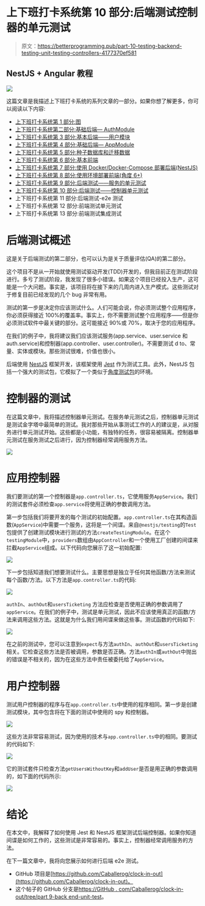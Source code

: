 # 上下班打卡系统第 10 部分:后端测试控制器的单元测试

> 原文：<https://betterprogramming.pub/part-10-testing-backend-testing-unit-testing-controllers-4177370ef581>

## NestJS + Angular 教程

![](img/e6c3fdb25434835230d0b2d6f489e857.png)

这篇文章是我描述上下班打卡系统的系列文章的一部分。如果你想了解更多，你可以阅读以下内容:

*   [上下班打卡系统第 1 部分:图](https://medium.com/@ccaballero/part-1-clock-in-out-system-diagram-a0a51bab02a7?source=post_page---------------------------)
*   [上下班打卡系统第二部分:基础后端— AuthModule](https://medium.com/better-programming/part-2-clock-in-out-system-basic-backend-i-authmodule-66d4a5c56122?source=post_page---------------------------)
*   [上下班打卡系统第 3 部分:基本后端——用户模块](https://medium.com/better-programming/part-3-clock-in-out-system-basic-backend-ii-usersmodule-a56f42b20f62?source=post_page---------------------------)
*   [上下班打卡系统第 4 部分:基础后端— AppModule](https://medium.com/better-programming/part-4-clock-in-out-system-basic-backend-iii-appmodule-850dd17883e?source=post_page---------------------------)
*   [上下班打卡系统第 5 部分:种子数据库和迁移数据](https://medium.com/better-programming/part-5-clock-in-out-system-seed-database-and-migration-data-cf037be21aac?source=post_page---------------------------)
*   [上下班打卡系统第 6 部分:基本前端](https://medium.com/@ccaballero/part-6-clock-in-out-system-basic-frontend-an-7e5f9ed08c3f?source=post_page---------------------------)
*   [上下班打卡系统第 7 部分:使用 Docker/Docker-Compose 部署后端(NestJS)](https://medium.com/@ccaballero/part-7-deploy-backend-nestjs-docker-docker-compose-2429c0b6aa9c?source=post_page---------------------------)
*   [上下班打卡系统第 8 部分:使用环境部署前端(角度 6+)](https://medium.com/@ccaballero/part-8-clock-in-out-system-deploy-frontend-angular-6-using-environments-ad267325d3b6?source=post_page---------------------------)
*   [上下班打卡系统第 9 部分:后端测试——服务的单元测试](https://medium.com/@ccaballero/part-9-testing-backend-testing-2d021f48403b?source=post_page---------------------------)
*   [上下班打卡系统第 10 部分:后端测试——控制器单元测试](https://medium.com/@ccaballero/part-10-testing-backend-testing-unit-testing-controllers-4177370ef581?source=post_page---------------------------)
*   上下班打卡系统第 11 部分:后端测试-e2e 测试
*   上下班打卡系统第 12 部分:前端测试单元测试
*   上下班打卡系统第 13 部分:前端测试集成测试

# 后端测试概述

这是关于后端测试的第二部分，也可以认为是关于质量评估(QA)的第二部分。

这个项目不是从一开始就使用测试驱动开发(TDD)开发的，但我目前正在测试阶段进行。多亏了测试阶段，我发现了很多小错误。如果这个项目已经投入生产，这可能是一个大问题。事实是，该项目将在接下来的几周内进入生产模式。这些测试对于修复目前已经发现的几个 bug 非常有用。

测试的第一步是决定你应该测试什么。人们可能会说，你必须测试整个应用程序，你必须获得接近 100%的覆盖率。事实上，你不需要测试整个应用程序——但是你必须测试软件中最关键的部分。这可能接近 90%或 70%，取决于您的应用程序。

在我们的例子中，我将建议我们应该测试服务(app.service、user.service 和 auth.service)和控制器(app.controller、user.controller)。不需要测试 d to、常量、实体或模块。那些测试很难，价值也很小。

后端使用 [NestJS](https://nestjs.com/) 框架开发，该框架使用 [Jest](https://jestjs.io/) 作为测试工具。此外，NestJS 包括一个强大的测试包，它模拟了一个类似于[角度测试包](https://angular.io/guide/testing)的环境。

# 控制器的测试

在这篇文章中，我将描述控制器单元测试。在服务单元测试之后，控制器单元测试是测试金字塔中最简单的测试。我对那些开始从事测试工作的人的建议是，从对服务进行单元测试开始。这些都是小功能，有独特的任务，很容易被隔离。控制器单元测试在服务测试之后进行，因为控制器经常调用服务方法。

![](img/4e2bbe09dea119dc1c63ba096ab07bb6.png)

# 应用控制器

我们要测试的第一个控制器是`app.controller.ts`，它使用服务`AppService`。我们的测试套件必须检查`app.service`将使用正确的参数调用方法。

第一步包括我们将要开发的每个测试的初始配置。`app.controller.ts`在其构造函数(`AppService`)中需要一个服务，这将是一个间谍。来自`@nestjs/testing`的`Test`包提供了创建测试模块进行测试的方法`createTestingModule`。在这个`testingModule`中，`providers`数组由`AppController`和一个使用工厂创建的间谍来拦截`AppService`组成。以下代码向您展示了这一初始配置:

![](img/bf9dfef50aea12e4556d91e2ff165f93.png)

下一步包括知道我们想要测试什么。主要思想是独立于任何其他函数/方法来测试每个函数/方法。以下方法是`app.controller.ts`的代码:

![](img/20e641c01e2263073acd5136bbb0a579.png)

`authIn`、`authOut`和`usersTicketing` 方法应检查是否使用正确的参数调用了`appService`。在我们的例子中，测试是单元测试，因此不应该使用真正的函数/方法来调用这些方法。这就是为什么我们用间谍来做这些事。测试函数的代码如下:

![](img/55fc6c057c14098c19134e3a59a2e2a7.png)

在之前的测试中，您可以注意到`expect`与方法`authIn`、`authOut`和`usersTicketing`相关。它检查这些方法是否被调用，参数是否正确。方法`authIn`或`authOut`中抛出的错误是不相关的，因为在这些方法中责任被委托给了`AppService`。

# 用户控制器

测试用户控制器的程序与在`app.controller.ts`中使用的程序相同。第一步是创建测试模块，其中包含将在下面的测试中使用的 spy 和控制器。

![](img/58f0de525d337f3ad8b754c3f36bd76c.png)

这些方法非常容易测试，因为使用的技术与`app.controller.ts`中的相同。要测试的代码如下:

![](img/2f68658e2b3af4063ff64fcfea9dd2cd.png)

它的测试套件只检查方法`getUsersWithoutKey`和`addUser`是否是用正确的参数调用的，如下面的代码所示:

![](img/e53647185030b3ec2efc32a1343cc259.png)

# 结论

在本文中，我解释了如何使用 Jest 和 NestJS 框架测试后端控制器。如果你知道间谍是如何工作的，这些测试是非常容易的。事实上，控制器经常调用服务的方法。

在下一篇文章中，我将向您展示如何进行后端 e2e 测试。

*   GitHub 项目是[https://github.com/Caballerog/clock-in-out](https://github.com/Caballerog/clock-in-out)。
*   这个帖子的 GitHub 分支是[https://GitHub . com/Caballerog/clock-in-out/tree/part 9-back end-unit-test](https://github.com/Caballerog/clock-in-out/tree/part9-backend-unit-test)。
